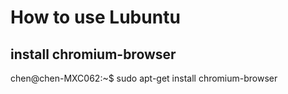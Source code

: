 # How to use Lubuntu 

## install chromium-browser

chen@chen-MXC062:~$ sudo apt-get install chromium-browser
